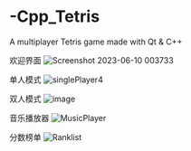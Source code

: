 # -Cpp_Tetris
A multiplayer Tetris game made with Qt & C++

欢迎界面
![Screenshot 2023-06-10 003733](https://github.com/NEU20205988John/-Cpp_Tetris/assets/80146486/6ba93d46-8109-4e95-9fda-d2c0cad0da14)

单人模式
![singlePlayer4](https://github.com/NEU20205988John/-Cpp_Tetris/assets/80146486/ab1bad48-bbca-4439-a622-329c23d00387)

双人模式
![image](https://github.com/NEU20205988John/-Cpp_Tetris/assets/80146486/5df6f58c-fb88-4f5a-a4da-636b26b8ab4e)

音乐播放器
![MusicPlayer](https://github.com/NEU20205988John/-Cpp_Tetris/assets/80146486/209f89f3-8bf1-4fa3-87ea-5f47f2d27811)

分数榜单
![Ranklist](https://github.com/NEU20205988John/-Cpp_Tetris/assets/80146486/31d3669f-7f46-4fe3-8348-d46a3cbec277)
